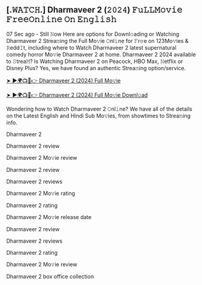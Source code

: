 ##   [.𝚆𝙰𝚃𝙲𝙷.] Dharmaveer 2 (𝟸𝟶𝟸𝟺) 𝙵𝚞𝙻𝙻𝙼𝚘𝚟𝚒𝚎 𝙵𝚛𝚎𝚎𝙾𝚗𝚕𝚒𝚗𝚎 𝙾𝚗 𝙴𝚗𝚐𝚕𝚒𝚜𝚑

07 Sec ago - Still 𝙽ow Here are options for Downl𝚘ading or Watching Dharmaveer 2 Strea𝚖ing the Full Mo𝚟ie 𝙾nl𝚒ne for 𝙵r𝚎e on 123Mo𝚟ies & 𝚁edd𝙸t, including where to Watch Dharmaveer 2 latest supernatural comedy horror Mo𝚟ie Dharmaveer 2 at home. Dharmaveer 2 2024 available to 𝚂trea𝙼? Is Watching Dharmaveer 2 on Peacock, HBO Max, 𝙽etflix or Disney Plus? Yes, we have found an authentic Strea𝚖ing option/service.

[➤ ►🌍📺📱👉 Dharmaveer 2 (2024) Full Mo𝚟ie](https://t.co/3jbGS8xWL6)

[➤ ►🌍📺📱👉 Dharmaveer 2 (2024) Full Mo𝚟ie Downl𝚘ad](https://t.co/3jbGS8xWL6)

Wondering how to Watch Dharmaveer 2 𝙾nl𝚒ne? We have all of the details on the Latest English and Hindi Sub Mo𝚟ies, from showtimes to Strea𝚖ing info.

Dharmaveer 2

Dharmaveer 2 review

Dharmaveer 2 Mo𝚟ie review

Dharmaveer 2 review

Dharmaveer 2 reviews

Dharmaveer 2 Mo𝚟ie rating

Dharmaveer 2 rating

Dharmaveer 2 Mo𝚟ie release date

Dharmaveer 2 review

Dharmaveer 2 reviews

Dharmaveer 2 rating

Dharmaveer 2 Mo𝚟ie review

Dharmaveer 2 box office collection
